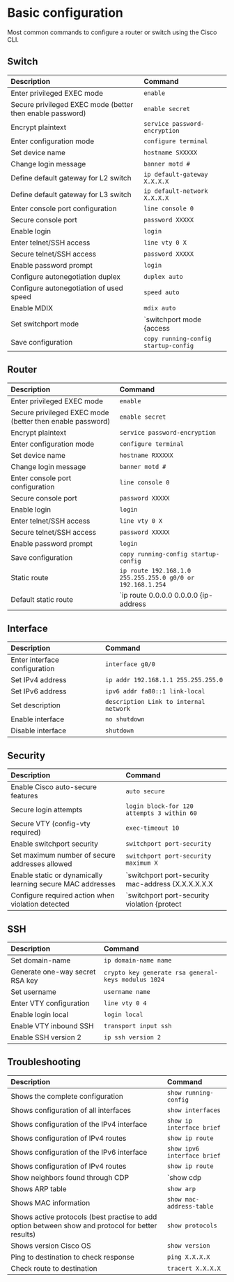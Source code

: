 # Basic configuration

Most common commands to configure a router or switch using the Cisco CLI.

## Switch

| Description       | Command       |
|:-----------------|:-------------|
| Enter privileged EXEC mode            | `enable`     |
| Secure privileged EXEC mode (better then enable password)           | `enable secret`     |
| Encrypt plaintext            | `service password-encryption`     |
| Enter configuration mode            | `configure terminal`     |
| Set device name            | `hostname SXXXXX`     |
| Change login message            | `banner motd #`     |
| Define default gateway for L2 switch            | `ip default-gateway X.X.X.X`     |
| Define default gateway for L3 switch            | `ip default-network X.X.X.X`     |
| Enter console port configuration            | `line console 0`     |
| Secure console port            | `password XXXXX`     |
| Enable login            | `login`     |
| Enter telnet/SSH access            | `line vty 0 X`     |
| Secure telnet/SSH access            | `password XXXXX`     |
| Enable password prompt            | `login`     |
| Configure autonegotiation duplex           | `duplex auto`     |
| Configure autonegotiation of used speed            | `speed auto`     |
| Enable MDIX            | `mdix auto`     |
| Set switchport mode            | `switchport mode {access|trunk}`     |
| Save configuration            | `copy running-config startup-config`     |

## Router

| Description       | Command       |
|:-----------------|:-------------|
| Enter privileged EXEC mode            | `enable`     |
| Secure privileged EXEC mode (better then enable password)           | `enable secret`     |
| Encrypt plaintext            | `service password-encryption`     |
| Enter configuration mode            | `configure terminal`     |
| Set device name            | `hostname RXXXXX`     |
| Change login message            | `banner motd #`     |
| Enter console port configuration            | `line console 0`     |
| Secure console port            | `password XXXXX`     |
| Enable login            | `login`     |
| Enter telnet/SSH access            | `line vty 0 X`     |
| Secure telnet/SSH access            | `password XXXXX`     |
| Enable password prompt            | `login`     |
| Save configuration            | `copy running-config startup-config`     |
| Static route            | `ip route 192.168.1.0 255.255.255.0 g0/0 or 192.168.1.254`     |
| Default static route            | `ip route 0.0.0.0 0.0.0.0 {ip-address | exit-interface}`     |


## Interface

| Description       | Command       |
|:-----------------|:-------------|
| Enter interface configuration            | `interface g0/0`     |
| Set IPv4 address            | `ip addr 192.168.1.1 255.255.255.0`     |
| Set IPv6 address            | `ipv6 addr fa80::1 link-local`     |
| Set description            | `description Link to internal network`     |
| Enable interface            | `no shutdown`     |
| Disable interface           | `shutdown`     |


## Security

| Description       | Command       |
|:-----------------|:-------------|
| Enable Cisco auto-secure features            | `auto secure`     |
| Secure login attempts            | `login block-for 120 attempts 3 within 60`     |
| Secure VTY (config-vty required)            | `exec-timeout 10`     |
| Enable switchport security            | `switchport port-security`     |
| Set maximum number of secure addresses allowed            | `switchport port-security maximum X`     |
| Enable static or dynamically learning secure MAC addresses            | `switchport port-security mac-address {X.X.X.X.X.X|sticky}`     |
| Configure required action when violation detected            | `switchport port-security violation {protect|restrict|shutdown}`     |

## SSH

| Description       | Command       |
|:-----------------|:-------------|
| Set domain-name            | `ip domain-name name`     |
| Generate one-way secret RSA key            | `crypto key generate rsa general-keys modulus 1024`     |
| Set username            | `username name`     |
| Enter VTY configuration            | `line vty 0 4`     |
| Enable login local            | `login local`     |
| Enable VTY inbound SSH            | `transport input ssh`     |
| Enable SSH version 2            | `ip ssh version 2`     |

## Troubleshooting

| Description       | Command       |
|:-----------------|:-------------|
| Shows the complete configuration            | `show running-config`     |
| Shows configuration of all interfaces            | `show interfaces`     |
| Shows configuration of the IPv4 interface            | `show ip interface brief`     |
| Shows configuration of IPv4 routes            | `show ip route`     |
| Shows configuration of the IPv6 interface            | `show ipv6 interface brief`     |
| Shows configuration of IPv4 routes            | `show ip route`     |
| Show neighbors found through CDP            | `show cdp|lldp neighbors detail`     |
| Shows ARP table            | `show arp`     |
| Shows MAC information            | `show mac-address-table`     |
| Shows active protocols (best practise to add option between show and protocol for better results)          | `show protocols`     |
| Shows version Cisco OS            | `show version`     |
| Ping to destination to check response            | `ping X.X.X.X`     |
| Check route to destination            | `tracert X.X.X.X`     |